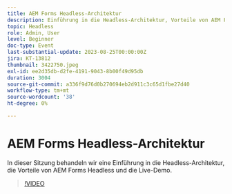 ```yaml
---
title: AEM Forms Headless-Architektur
description: Einführung in die Headless-Architektur, Vorteile von AEM Forms Headless und Live-Demo.
topic: Headless
role: Admin, User
level: Beginner
doc-type: Event
last-substantial-update: 2023-08-25T00:00:00Z
jira: KT-13812
thumbnail: 3422750.jpeg
exl-id: ee2d35db-d2fe-4191-9043-8b00f49d95db
duration: 3004
source-git-commit: a336f9d76d0b270694eb2d911c3c65d1fbe27d40
workflow-type: tm+mt
source-wordcount: '38'
ht-degree: 0%

---
```


# AEM Forms Headless-Architektur

In dieser Sitzung behandeln wir eine Einführung in die Headless-Architektur, die Vorteile von AEM Forms Headless und die Live-Demo.

>[!VIDEO](https://video.tv.adobe.com/v/3422750/?learn=on)
